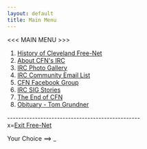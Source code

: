 ```yaml
---
layout: default
title: Main Menu
---
```


<script>
	$(document).keypress(function(event) {
		if (event.which == 49) { // 1
			$(location).attr('href', '/history.html');
		} else if (event.which == 50) { // 2
			$(location).attr('href', '/irc.html');
		} else if (event.which == 51) { // 3
			$(location).attr('href', '/gallery');
		} else if (event.which == 52) { // 4
			$(location).attr('href', '/list.html');
		} else if (event.which == 53) { // 5
			$(location).attr('href', 'https://www.facebook.com/home.php?sk=group_20175661233');
		} else if (event.which == 54) { // 6
			$(location).attr('href', '/stories');
		} else if (event.which == 55) { // 7
			$(location).attr('href', '/end_announce.html');
		} else if (event.which == 120) { // x
			$(location).attr('href', '/');
		}
	});
</script>

<<< MAIN MENU >>>

1. [History of Cleveland Free-Net](history.html)
2. [About CFN's IRC](irc.html)
3. [IRC Photo Gallery](gallery)
4. [IRC Community Email List](list.html)
5. [CFN Facebook Group](https://www.facebook.com/home.php?sk=group_20175661233)
6. [IRC SIG Stories](stories)
7. [The End of CFN](end_announce.html)
8. [Obituary - Tom Grundner](grundner_obit.html)

------------------------------------------------<br />
x=[Exit Free-Net](/)

Your Choice ==> _

